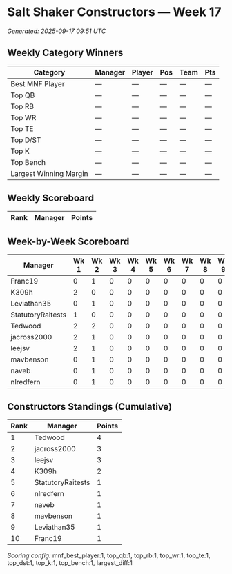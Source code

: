 # Salt Shaker Constructors — Week 17
_Generated: 2025-09-17 09:51 UTC_

## Weekly Category Winners
| Category | Manager | Player | Pos | Team | Pts |
|---|---|---|---|---|---|
| Best MNF Player | — | — | — | — | — |
| Top QB | — | — | — | — | — |
| Top RB | — | — | — | — | — |
| Top WR | — | — | — | — | — |
| Top TE | — | — | — | — | — |
| Top D/ST | — | — | — | — | — |
| Top K | — | — | — | — | — |
| Top Bench | — | — | — | — | — |
| Largest Winning Margin | — | — | — | — | — |

## Weekly Scoreboard
| Rank | Manager | Points |
|---|---|---|

## Week-by-Week Scoreboard
| Manager | Wk 1 | Wk 2 | Wk 3 | Wk 4 | Wk 5 | Wk 6 | Wk 7 | Wk 8 | Wk 9 | Wk 10 | Wk 11 | Wk 12 | Wk 13 | Wk 14 | Wk 15 | Wk 16 | Wk 17 | Total |
|---|---|---|---|---|---|---|---|---|---|---|---|---|---|---|---|---|---|---|
| Franc19 | 0 | 1 | 0 | 0 | 0 | 0 | 0 | 0 | 0 | 0 | 0 | 0 | 0 | 0 | 0 | 0 | 0 | 1 |
| K309h | 2 | 0 | 0 | 0 | 0 | 0 | 0 | 0 | 0 | 0 | 0 | 0 | 0 | 0 | 0 | 0 | 0 | 2 |
| Leviathan35 | 0 | 1 | 0 | 0 | 0 | 0 | 0 | 0 | 0 | 0 | 0 | 0 | 0 | 0 | 0 | 0 | 0 | 1 |
| StatutoryRaitests | 1 | 0 | 0 | 0 | 0 | 0 | 0 | 0 | 0 | 0 | 0 | 0 | 0 | 0 | 0 | 0 | 0 | 1 |
| Tedwood | 2 | 2 | 0 | 0 | 0 | 0 | 0 | 0 | 0 | 0 | 0 | 0 | 0 | 0 | 0 | 0 | 0 | 4 |
| jacross2000 | 2 | 1 | 0 | 0 | 0 | 0 | 0 | 0 | 0 | 0 | 0 | 0 | 0 | 0 | 0 | 0 | 0 | 3 |
| leejsv | 2 | 1 | 0 | 0 | 0 | 0 | 0 | 0 | 0 | 0 | 0 | 0 | 0 | 0 | 0 | 0 | 0 | 3 |
| mavbenson | 0 | 1 | 0 | 0 | 0 | 0 | 0 | 0 | 0 | 0 | 0 | 0 | 0 | 0 | 0 | 0 | 0 | 1 |
| naveb | 0 | 1 | 0 | 0 | 0 | 0 | 0 | 0 | 0 | 0 | 0 | 0 | 0 | 0 | 0 | 0 | 0 | 1 |
| nlredfern | 0 | 1 | 0 | 0 | 0 | 0 | 0 | 0 | 0 | 0 | 0 | 0 | 0 | 0 | 0 | 0 | 0 | 1 |

## Constructors Standings (Cumulative)
| Rank | Manager | Points |
|---|---|---|
| 1 | Tedwood | 4 |
| 2 | jacross2000 | 3 |
| 3 | leejsv | 3 |
| 4 | K309h | 2 |
| 5 | StatutoryRaitests | 1 |
| 6 | nlredfern | 1 |
| 7 | naveb | 1 |
| 8 | mavbenson | 1 |
| 9 | Leviathan35 | 1 |
| 10 | Franc19 | 1 |

_Scoring config:_ mnf_best_player:1, top_qb:1, top_rb:1, top_wr:1, top_te:1, top_dst:1, top_k:1, top_bench:1, largest_diff:1
